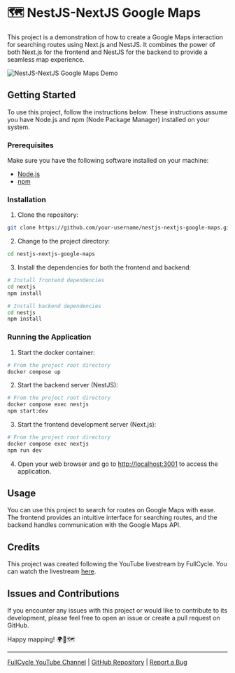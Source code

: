 # 🗺️ NestJS-NextJS Google Maps

This project is a demonstration of how to create a Google Maps interaction for searching routes using Next.js and NestJS. It combines the power of both Next.js for the frontend and NestJS for the backend to provide a seamless map experience.

![NestJS-NextJS Google Maps Demo](demo.gif)

## Getting Started

To use this project, follow the instructions below. These instructions assume you have Node.js and npm (Node Package Manager) installed on your system.

### Prerequisites

Make sure you have the following software installed on your machine:

- [Node.js](https://nodejs.org/)
- [npm](https://www.npmjs.com/)

### Installation

1. Clone the repository:

```bash
git clone https://github.com/your-username/nestjs-nextjs-google-maps.git
```

2. Change to the project directory:

```bash
cd nestjs-nextjs-google-maps
```

3. Install the dependencies for both the frontend and backend:

```bash
# Install frontend dependencies
cd nextjs
npm install

# Install backend dependencies
cd nestjs
npm install
```

### Running the Application

1. Start the docker container:
```bash
# From the project root directory
docker compose up
```
2. Start the backend server (NestJS):

```bash
# From the project root directory
docker compose exec nestjs
npm start:dev
```

3. Start the frontend development server (Next.js):

```bash
# From the project root directory
docker compose exec nextjs
npm run dev
```

4. Open your web browser and go to [http://localhost:3001](http://localhost:3001) to access the application.

## Usage

You can use this project to search for routes on Google Maps with ease. The frontend provides an intuitive interface for searching routes, and the backend handles communication with the Google Maps API.

## Credits

This project was created following the YouTube livestream by FullCycle. You can watch the livestream [here](https://www.youtube.com/watch?v=wzA3bfqxbbY).

## Issues and Contributions

If you encounter any issues with this project or would like to contribute to its development, please feel free to open an issue or create a pull request on GitHub.

Happy mapping! 🌍🚗🗺️

---

[FullCycle YouTube Channel](https://www.youtube.com/c/FullCycle) | [GitHub Repository](https://github.com/your-username/nestjs-nextjs-google-maps) | [Report a Bug](https://github.com/your-username/nestjs-nextjs-google-maps/issues)

